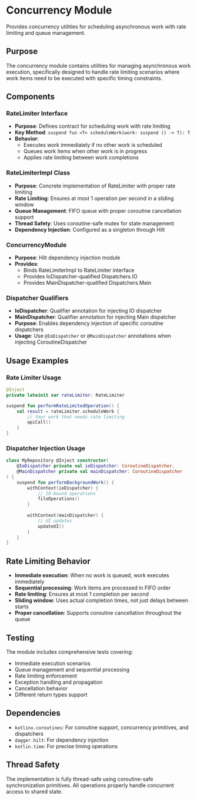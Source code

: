 # Concurrency Module

Provides concurrency utilities for scheduling asynchronous work with rate limiting and queue management.

## Purpose

The concurrency module contains utilities for managing asynchronous work execution, specifically designed to handle rate limiting scenarios where work items need to be executed with specific timing constraints.

## Components

### RateLimiter Interface
- **Purpose**: Defines contract for scheduling work with rate limiting
- **Key Method**: `suspend fun <T> scheduleWork(work: suspend () -> T): T`
- **Behavior**: 
  - Executes work immediately if no other work is scheduled
  - Queues work items when other work is in progress
  - Applies rate limiting between work completions

### RateLimiterImpl Class
- **Purpose**: Concrete implementation of RateLimiter with proper rate limiting
- **Rate Limiting**: Ensures at most 1 operation per second in a sliding window
- **Queue Management**: FIFO queue with proper coroutine cancellation support
- **Thread Safety**: Uses coroutine-safe mutex for state management
- **Dependency Injection**: Configured as a singleton through Hilt

### ConcurrencyModule
- **Purpose**: Hilt dependency injection module
- **Provides**: 
  - Binds RateLimiterImpl to RateLimiter interface
  - Provides IoDispatcher-qualified Dispatchers.IO
  - Provides MainDispatcher-qualified Dispatchers.Main

### Dispatcher Qualifiers
- **IoDispatcher**: Qualifier annotation for injecting IO dispatcher
- **MainDispatcher**: Qualifier annotation for injecting Main dispatcher
- **Purpose**: Enables dependency injection of specific coroutine dispatchers
- **Usage**: Use `@IoDispatcher` or `@MainDispatcher` annotations when injecting CoroutineDispatcher

## Usage Examples

### Rate Limiter Usage
```kotlin
@Inject
private lateinit var rateLimiter: RateLimiter

suspend fun performRateLimitedOperation() {
    val result = rateLimiter.scheduleWork {
        // Your work that needs rate limiting
        apiCall()
    }
}
```

### Dispatcher Injection Usage
```kotlin
class MyRepository @Inject constructor(
    @IoDispatcher private val ioDispatcher: CoroutineDispatcher,
    @MainDispatcher private val mainDispatcher: CoroutineDispatcher
) {
    suspend fun performBackgroundWork() {
        withContext(ioDispatcher) {
            // IO-bound operations
            fileOperations()
        }
        
        withContext(mainDispatcher) {
            // UI updates
            updateUI()
        }
    }
}
```

## Rate Limiting Behavior

- **Immediate execution**: When no work is queued, work executes immediately
- **Sequential processing**: Work items are processed in FIFO order
- **Rate limiting**: Ensures at most 1 completion per second
- **Sliding window**: Uses actual completion times, not just delays between starts
- **Proper cancellation**: Supports coroutine cancellation throughout the queue

## Testing

The module includes comprehensive tests covering:
- Immediate execution scenarios
- Queue management and sequential processing
- Rate limiting enforcement
- Exception handling and propagation
- Cancellation behavior
- Different return types support

## Dependencies

- `kotlinx.coroutines`: For coroutine support, concurrency primitives, and dispatchers
- `dagger.hilt`: For dependency injection
- `kotlin.time`: For precise timing operations

## Thread Safety

The implementation is fully thread-safe using coroutine-safe synchronization primitives. All operations properly handle concurrent access to shared state.
